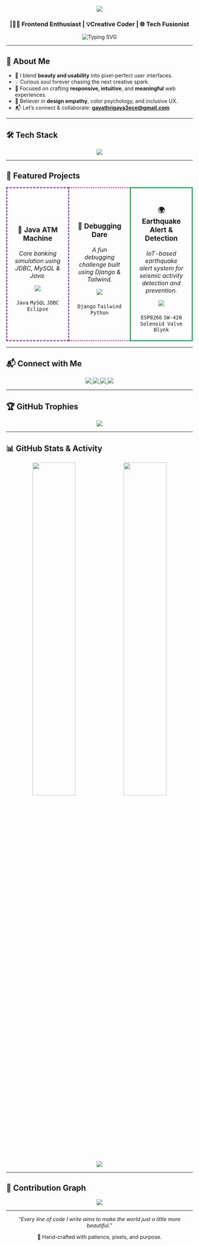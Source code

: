 <p align="center">
  <img src="https://capsule-render.vercel.app/api?type=waving&color=ff69b4&height=140&section=header&text=Welcome+to+Gayathri's+GitHub+💖&fontSize=30&fontColor=fff" />
</p>
<h3 align="center">|👩‍💻 Frontend Enthusiast | 💡Creative Coder  | 🌐 Tech Fusionist </h3>

<div align="center">
  <img src="https://readme-typing-svg.demolab.com/?lines=Web+Developer;Networking+Engineer;;AI+Researcher;IoT+System+Designer;Debugging+Champion;Always+Learning&center=true&width=500&height=30" alt="Typing SVG" />
</div>

---
## 💖 About Me

- 🎀 I blend **beauty and usability** into pixel-perfect user interfaces.  
- 💡 Curious soul forever chasing the next creative spark.  
- 🎯 Focused on crafting **responsive, intuitive**, and **meaningful** web experiences.  
- 🌸 Believer in **design empathy**, color psychology, and inclusive UX.
- 📬 Let’s connect & collaborate: **gayathrigaya3ece@gmail.com**

---

## 🛠️ Tech Stack

<p align="center">
  <img src="https://skillicons.dev/icons?i=java,python,django,react,vite,tailwind,mongodb,mysql,eclipse,anaconda,bootstrap,html,css,js,figma,vscode,github,arduino" />
</p>

---

## 🌟 Featured Projects

<div align="center">

<table>
  <tr>

  <!-- Java ATM Machine -->
<td align="center" width="33%" style="border: 3px dashed #8e44ad; border-radius: 12px; padding: 20px;">
  <h3>🏦 Java ATM Machine</h3>
  <p><em>Core banking simulation using JDBC, MySQL & Java.</em></p>
  <a href="https://github.com/GAYATHRI1006/Java_Project" target="_blank">
    <img src="https://img.shields.io/badge/View Repo-blueviolet?style=for-the-badge&logo=java&logoColor=white" />
  </a>
  <br><br>
  <code>Java</code> <code>MySQL</code> <code>JDBC</code> <code>Eclipse</code>
</td>

<!-- Debugging Dare -->
<td align="center" width="33%" style="border: 3px dotted #e84393; border-radius: 12px; padding: 20px;">
  <h3>🐍 Debugging Dare</h3>
  <p><em>A fun debugging challenge built using Django & Tailwind.</em></p>
  <a href="https://github.com/GAYATHRI1006/Debugging_Dare" target="_blank">
    <img src="https://img.shields.io/badge/View Repo-pink?style=for-the-badge&logo=python&logoColor=white" />
  </a>
  <br><br>
  <code>Django</code> <code>Tailwind</code> <code>Python</code>
</td>

<!-- 🌍 Earthquake Alert & Detection -->
<td align="center" width="33%" style="border: 3px solid #27ae60; border-radius: 12px; padding: 20px;">
  <h3>🌍 Earthquake Alert & Detection</h3>
  <p><em>IoT-based earthquake alert system for seismic activity detection and prevention.</em></p>
  <a href="https://github.com/GAYATHRI1006/Earthquake_Alert_System" target="_blank">
    <img src="https://img.shields.io/badge/View Repo-green?style=for-the-badge&logo=arduino&logoColor=white" />
  </a>
  <br><br>
    <code>ESP8266</code> <code>SW-420</code> <code>Solenoid Valve</code> <code>Blynk</code>
</td>


  </tr>
</table>
</div>

---

## 📬 Connect with Me

<p align="center">
  <a href="https://www.linkedin.com/in/gayathri1006" target="_blank">
    <img src="https://img.shields.io/badge/-LinkedIn-0A66C2?style=for-the-badge&logo=linkedin&logoColor=white" />
  </a>
  <a href="https://leetcode.com/u/GAYATHRI1006/" target="_blank">
    <img src="https://img.shields.io/badge/-LeetCode-FFA116?style=for-the-badge&logo=LeetCode&logoColor=black" />
  </a>
  <a href="http://www.skillrack.com/profile/485348/638b5d1882a0efaf0e5fc49106291e892bf7d2d3" target="_blank">
    <img src="https://img.shields.io/badge/-SkillRack-blueviolet?style=for-the-badge&logo=code&logoColor=white" />
  </a>
  <a href="https://gayathri-dev-folio.vercel.app/" target="_blank">
    <img src="https://img.shields.io/badge/-Portfolio-black?style=for-the-badge&logo=githubpages&logoColor=white" />
  </a>
</p>

---

## 🏆 GitHub Trophies

<p align="center">
  <img src="https://github-profile-trophy.vercel.app/?username=gayathri1006&theme=gruvbox&no-frame=true&row=1&column=6" />
</p>

---

## 📊 GitHub Stats & Activity

<p align="center">
  <img src="https://github-readme-stats.vercel.app/api?username=gayathri1006&show_icons=true&theme=radical&hide_border=true" width="48%" />
  <img src="https://github-readme-stats.vercel.app/api/top-langs/?username=gayathri1006&layout=compact&theme=radical&hide_border=true" width="48%" />
</p>

<p align="center">
  <img src="https://streak-stats.demolab.com/?user=gayathri1006&theme=github-dark-blue&hide_border=true&date_format=j%20M%5B%20Y%5D" />
</p>

---

## 🧠 Contribution Graph

<p align="center">
  <img src="https://github-readme-activity-graph.vercel.app/graph?username=gayathri1006&theme=tokyo-night&area=true&hide_border=true" />
</p>

---

<p align="center"><em>“Every line of code I write aims to make the world just a little more beautiful.”</em></p>
<p align="center">💐 Hand-crafted with patience, pixels, and purpose.</p>
